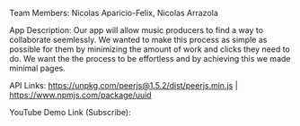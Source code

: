 Team Members: Nicolas Aparicio-Felix, Nicolas Arrazola

App Description: Our app will allow music producers to find a way to collaborate seemlessly. We wanted to make this process as simple as possible for them by minimizing the amount of work and clicks they need to do. We want the the process to be effortless and by achieving this we made minimal pages.

API Links:
https://unpkg.com/peerjs@1.5.2/dist/peerjs.min.js |
https://www.npmjs.com/package/uuid

YouTube Demo Link (Subscribe):
